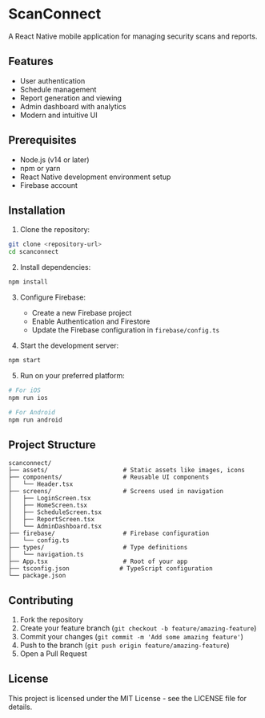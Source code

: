 # ScanConnect

A React Native mobile application for managing security scans and reports.

## Features

- User authentication
- Schedule management
- Report generation and viewing
- Admin dashboard with analytics
- Modern and intuitive UI

## Prerequisites

- Node.js (v14 or later)
- npm or yarn
- React Native development environment setup
- Firebase account

## Installation

1. Clone the repository:
```bash
git clone <repository-url>
cd scanconnect
```

2. Install dependencies:
```bash
npm install
```

3. Configure Firebase:
   - Create a new Firebase project
   - Enable Authentication and Firestore
   - Update the Firebase configuration in `firebase/config.ts`

4. Start the development server:
```bash
npm start
```

5. Run on your preferred platform:
```bash
# For iOS
npm run ios

# For Android
npm run android
```

## Project Structure

```
scanconnect/
├── assets/                     # Static assets like images, icons
├── components/                 # Reusable UI components
│   └── Header.tsx
├── screens/                    # Screens used in navigation
│   ├── LoginScreen.tsx
│   ├── HomeScreen.tsx
│   ├── ScheduleScreen.tsx
│   ├── ReportScreen.tsx
│   └── AdminDashboard.tsx
├── firebase/                   # Firebase configuration
│   └── config.ts
├── types/                      # Type definitions
│   └── navigation.ts
├── App.tsx                     # Root of your app
├── tsconfig.json              # TypeScript configuration
└── package.json
```

## Contributing

1. Fork the repository
2. Create your feature branch (`git checkout -b feature/amazing-feature`)
3. Commit your changes (`git commit -m 'Add some amazing feature'`)
4. Push to the branch (`git push origin feature/amazing-feature`)
5. Open a Pull Request

## License

This project is licensed under the MIT License - see the LICENSE file for details.